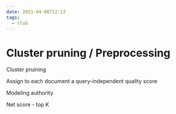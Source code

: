 ```yaml
---
date: 2021-04-06T22:13
tags: 
  - stub
---
```


# Cluster pruning / Preprocessing

Cluster pruining

Assign to each document a query-independent quality score

Modeling authority

Net score - top K
